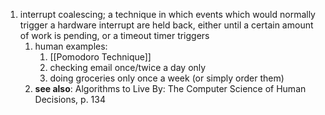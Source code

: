 1. interrupt coalescing; a technique in which events which would normally trigger a hardware interrupt are held back, either until a certain amount of work is pending, or a timeout timer triggers
	1. human examples:
		1. [[Pomodoro Technique]]
		2. checking email once/twice a day only
		3. doing groceries only once a week (or simply order them)
	2. **see also**: Algorithms to Live By: The Computer Science of Human Decisions, p. 134